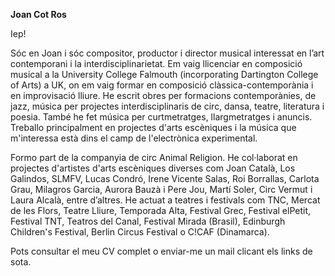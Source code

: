 **Joan Cot Ros**

Iep!

Sóc en Joan i sóc compositor, productor i director musical interessat en l’art contemporani i la interdisciplinarietat. Em vaig llicenciar en composició musical a la University College Falmouth (incorporating Dartington College of Arts) a UK, on em vaig formar en composició clàssica-contemporània i en improvisació lliure. He escrit obres per formacions contemporànies, de jazz, música per projectes interdisciplinaris de circ, dansa, teatre, literatura i poesia. També he fet música per curtmetratges, llargmetratges i anuncis. Treballo principalment en projectes d'arts escèniques i la música que m'interessa està dins el camp de l'electrònica experimental.

Formo part de la companyia de circ Animal Religion. He col·laborat en projectes d'artistes d'arts escèniques diverses com Joan Català, Los Galindos, SLMFV, Lucas Condró, Irene Vicente Salas, Roi Borrallas, Carlota Grau, Milagros Garcia, Aurora Bauzà i Pere Jou, Martí Soler, Circ Vermut i Laura Alcalà, entre d’altres. He actuat a teatres i festivals com TNC, Mercat de les Flors, Teatre Lliure, Temporada Alta, Festival Grec, Festival elPetit, Festival TNT, Teatros del Canal, Festival Mirada (Brasil), Edinburgh Children's Festival, Berlin Circus Festival o C!CAF (Dinamarca).

Pots consultar el meu CV complet o enviar-me un mail clicant els links de sota.
